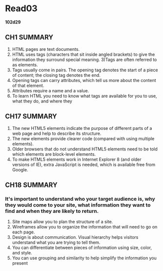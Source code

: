 
# Read03
**102d29**
## CH1 SUMMARY
1) HTML pages are text documents.
2) HTML uses tags (characters that sit inside angled 
brackets) to give the information they surround special 
meaning.
3)Tags are often referred to as elements.
4) Tags usually come in pairs. The opening tag denotes 
the start of a piece of content; the closing tag denotes 
the end.
5) Opening tags can carry attributes, which tell us more 
about the content of that element.
6) Attributes require a name and a value.
7) To learn HTML you need to know what tags are 
available for you to use, what they do, and where they

## CH17 SUMMARY
1) The new HTML5 elements indicate the purpose of 
different parts of a web page and help to describe 
its structure.
2) The new elements provide clearer code (compared 
with using multiple <div> elements).
3) Older browsers that do not understand HTML5 
elements need to be told which elements are 
block-level elements.
4) To make HTML5 elements work in Internet Explorer 8 
(and older versions of IE), extra JavaScript is needed, 
which is available free from Google.

## CH18 SUMMARY
### It's important to understand who your target audience is, why they would come to your site, what information they want to find and when they are likely to return.
1) Site maps allow you to plan the structure of a site.
2) Wireframes allow you to organize the information that 
will need to go on each page.
3) Design is about communication. Visual hierarchy helps 
visitors understand what you are trying to tell them.
4) You can differentiate between pieces of information 
using size, color, and style. 
5) You can use grouping and similarity to help simplify 
the information you present
